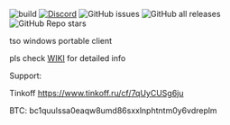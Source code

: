 ![build](https://github.com/fedorovvl/tso_client/actions/workflows/msbuild.yml/badge.svg)
[![Discord](https://img.shields.io/discord/662700970857332786)](https://discord.gg/9G5X7VhA)
![GitHub issues](https://img.shields.io/github/issues/fedorovvl/tso_client)
![GitHub all releases](https://img.shields.io/github/downloads/fedorovvl/tso_client/total)
![GitHub Repo stars](https://img.shields.io/github/stars/fedorovvl/tso_client?style=social)

tso windows portable client

pls check [WIKI](https://github.com/fedorovvl/tso_client/wiki) for detailed info



Support:

Tinkoff https://www.tinkoff.ru/cf/7qUyCUSg6ju

BTC: bc1quulssa0eaqw8umd86sxxlnphtntm0y6vdreplm
